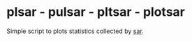 plsar - pulsar - pltsar - plotsar
=================================

Simple script to plots statistics collected by [sar](http://sebastien.godard.pagesperso-orange.fr/man_sar.html).
